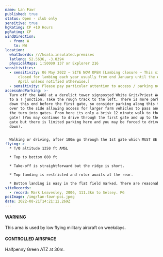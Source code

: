 ```yaml
---
name: Lan Fawr
published: true
status: Open - club only
sensitive: true
hgRating: CP +10 Hours
pgRating: CP
windDirection:
  - from: W
    to: NW
location:
  what3words: ///koala.insulated.premises
  latlong: 52.5636, -3.0394
  physicalMaps: 1:50000 137 or Explorer 216
sensitivities:
  - sensitivity: 06 May 2022 – SITE NOW OPEN [Lambing closure – This site will be
      closed for lambing each year usually from end January until the end of
      April unless notified otherwise.]
  - sensitivity: Please pay particular attention to access / parking notes below!
accessAndParking: >-
  Turn off the A488 at a derelict tower signposted White Grit/Priest Weston 2km
  to a T junction. Take the rough track to the left. There is more parking
  down this end before the first gate, so consider parking along this track well
  over to the side allowing access for larger farm vehicles to pass and to clear
  the turn into gates. From here its only a brisk 12 minute walk to the second
  gate! (You may continue to drive through the first gate and up to the second
  gate but there is limited parking here and you may be forced to drive back
  down).


  Walking or driving, after 100m go through the 1st gate which MUST BE CLOSED after passing (even if open when you arrive). Approx 1 km to a widened area with gate on the left & gate  on the right – this is at the far edge of a pine plantation (now cut, but obvious where it was). Corndon hill is through the left gate and Lan Fawr is through the right gate but **NB no vehicles through these gates, both to Corndon & Lan Fawr pilots must walk from these second gates across to T/O**.  Park allowing access for larger farm vehicles to pass and to clear the turn through gates. Driving through these second gates could result in the loss of these sites – please don’t do it and please tell any other pilots not to do so! The walk from second gate to take off is easy and about 10 minutes.
flying: >-
  * T/O altitude 1350 ft AMSL

  * Top to bottom 600 ft

  * Take-off is straightforward but the ridge is short.

  * Top landing is restricted and rotor awaits at the rear.

  * Bottom landing is easy in the flat field marked. There are reasonable alternatives in an emergency.
siteRecords:
  - record: Mark Leavesley, 2006, 111.3km to Selsey. PG
poiImage: /img/lan-fawr-poi.jpeg
date: 2022-08-21T14:21:12.269Z
---
```

#### WARNING

This area is used by low flying military aircraft on weekdays.

#### CONTROLLED AIRSPACE

Halfpenny Green ATZ at 30m.